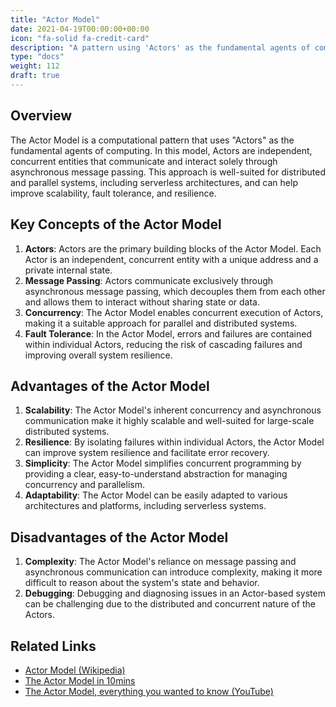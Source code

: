 ```yaml
---
title: "Actor Model"
date: 2021-04-19T00:00:00+00:00
icon: "fa-solid fa-credit-card"
description: "A pattern using 'Actors' as the fundamental agents of computing. Commonly seen with serverless systems."
type: "docs"
weight: 112
draft: true
---
```


## Overview

The Actor Model is a computational pattern that uses "Actors" as the fundamental agents of computing. In this model, Actors are independent, concurrent entities that communicate and interact solely through asynchronous message passing. This approach is well-suited for distributed and parallel systems, including serverless architectures, and can help improve scalability, fault tolerance, and resilience.

## Key Concepts of the Actor Model

1. **Actors**: Actors are the primary building blocks of the Actor Model. Each Actor is an independent, concurrent entity with a unique address and a private internal state.
2. **Message Passing**: Actors communicate exclusively through asynchronous message passing, which decouples them from each other and allows them to interact without sharing state or data.
3. **Concurrency**: The Actor Model enables concurrent execution of Actors, making it a suitable approach for parallel and distributed systems.
4. **Fault Tolerance**: In the Actor Model, errors and failures are contained within individual Actors, reducing the risk of cascading failures and improving overall system resilience.

## Advantages of the Actor Model

1. **Scalability**: The Actor Model's inherent concurrency and asynchronous communication make it highly scalable and well-suited for large-scale distributed systems.
2. **Resilience**: By isolating failures within individual Actors, the Actor Model can improve system resilience and facilitate error recovery.
3. **Simplicity**: The Actor Model simplifies concurrent programming by providing a clear, easy-to-understand abstraction for managing concurrency and parallelism.
4. **Adaptability**: The Actor Model can be easily adapted to various architectures and platforms, including serverless systems.

## Disadvantages of the Actor Model

1. **Complexity**: The Actor Model's reliance on message passing and asynchronous communication can introduce complexity, making it more difficult to reason about the system's state and behavior.
2. **Debugging**: Debugging and diagnosing issues in an Actor-based system can be challenging due to the distributed and concurrent nature of the Actors.

## Related Links

- [Actor Model (Wikipedia)](https://en.wikipedia.org/wiki/Actor_model)
- [The Actor Model in 10mins](https://www.brianstorti.com/the-actor-model/)
- [The Actor Model, everything you wanted to know (YouTube)](https://www.youtube.com/watch?v=7erJ1DV_Tlo&feature=emb_logo)

